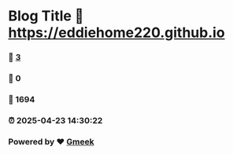 # Blog Title :link: https://eddiehome220.github.io 
### :page_facing_up: [3](https://eddiehome220.github.io/tag.html) 
### :speech_balloon: 0 
### :hibiscus: 1694 
### :alarm_clock: 2025-04-23 14:30:22 
### Powered by :heart: [Gmeek](https://github.com/Meekdai/Gmeek)
